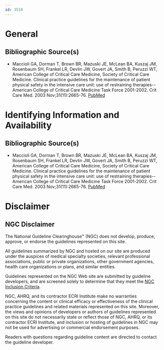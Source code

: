 ```yaml
---
id: 3510
---
```


# General

## Bibliographic Source(s)

- Maccioli GA, Dorman T, Brown BR, Mazuski JE, McLean BA, Kuszaj JM, Rosenbaum SH, Frankel LR, Devlin JW, Govert JA, Smith B, Peruzzi WT, American College of Critical Care Medicine, Society of Critical Care Medicine. Clinical practice guidelines for the maintenance of patient physical safety in the intensive care unit: use of restraining therapies--American College of Critical Care Medicine Task Force 2001-2002. Crit Care Med. 2003 Nov;31(11):2665-76. [ PubMed ](http://www.ncbi.nlm.nih.gov/entrez/query.fcgi?cmd=Retrieve&db=pubmed&dopt=Abstract&list_uids=14605540)

# Identifying Information and Availability

## Bibliographic Source(s)

- Maccioli GA, Dorman T, Brown BR, Mazuski JE, McLean BA, Kuszaj JM, Rosenbaum SH, Frankel LR, Devlin JW, Govert JA, Smith B, Peruzzi WT, American College of Critical Care Medicine, Society of Critical Care Medicine. Clinical practice guidelines for the maintenance of patient physical safety in the intensive care unit: use of restraining therapies--American College of Critical Care Medicine Task Force 2001-2002. Crit Care Med. 2003 Nov;31(11):2665-76. [ PubMed ](http://www.ncbi.nlm.nih.gov/entrez/query.fcgi?cmd=Retrieve&db=pubmed&dopt=Abstract&list_uids=14605540)

# Disclaimer

## NGC Disclaimer

The National Guideline Clearinghouse™ (NGC) does not develop, produce, approve, or endorse the guidelines represented on this site.

All guidelines summarized by NGC and hosted on our site are produced under the auspices of medical specialty societies, relevant professional associations, public or private organizations, other government agencies, health care organizations or plans, and similar entities.

Guidelines represented on the NGC Web site are submitted by guideline developers, and are screened solely to determine that they meet the [NGC Inclusion Criteria](/help-and-about/summaries/inclusion-criteria).

NGC, AHRQ, and its contractor ECRI Institute make no warranties concerning the content or clinical efficacy or effectiveness of the clinical practice guidelines and related materials represented on this site. Moreover, the views and opinions of developers or authors of guidelines represented on this site do not necessarily state or reflect those of NGC, AHRQ, or its contractor ECRI Institute, and inclusion or hosting of guidelines in NGC may not be used for advertising or commercial endorsement purposes.

Readers with questions regarding guideline content are directed to contact the guideline developer.

